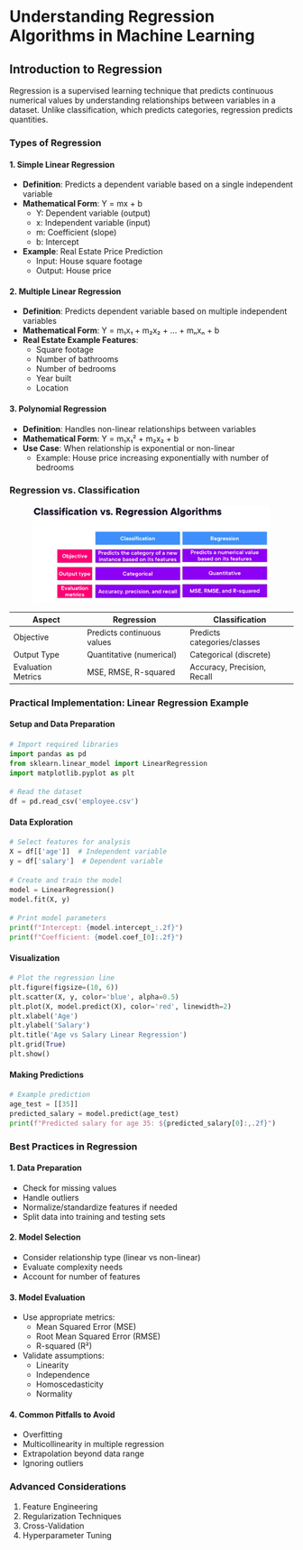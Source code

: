 # Understanding Regression Algorithms in Machine Learning

## Introduction to Regression

Regression is a supervised learning technique that predicts continuous numerical values by understanding relationships between variables in a dataset. Unlike classification, which predicts categories, regression predicts quantities.

### Types of Regression

#### 1. Simple Linear Regression

* **Definition**: Predicts a dependent variable based on a single independent variable
* **Mathematical Form**: Y = mx + b
  * Y: Dependent variable (output)
  * x: Independent variable (input)
  * m: Coefficient (slope)
  * b: Intercept
* **Example**: Real Estate Price Prediction
  * Input: House square footage
  * Output: House price

#### 2. Multiple Linear Regression

* **Definition**: Predicts dependent variable based on multiple independent variables
* **Mathematical Form**: Y = m₁x₁ + m₂x₂ + ... + mₙxₙ + b
* **Real Estate Example Features**:
  * Square footage
  * Number of bathrooms
  * Number of bedrooms
  * Year built
  * Location

#### 3. Polynomial Regression

* **Definition**: Handles non-linear relationships between variables
* **Mathematical Form**: Y = m₁x₁² + m₂x₂ + b
* **Use Case**: When relationship is exponential or non-linear
  * Example: House price increasing exponentially with number of bedrooms

### Regression vs. Classification

<figure><img src="../../../../../.gitbook/assets/image (15).png" alt=""><figcaption></figcaption></figure>

| Aspect             | Regression                 | Classification              |
| ------------------ | -------------------------- | --------------------------- |
| Objective          | Predicts continuous values | Predicts categories/classes |
| Output Type        | Quantitative (numerical)   | Categorical (discrete)      |
| Evaluation Metrics | MSE, RMSE, R-squared       | Accuracy, Precision, Recall |

### Practical Implementation: Linear Regression Example

#### Setup and Data Preparation

```python
# Import required libraries
import pandas as pd
from sklearn.linear_model import LinearRegression
import matplotlib.pyplot as plt

# Read the dataset
df = pd.read_csv('employee.csv')
```

#### Data Exploration

```python
# Select features for analysis
X = df[['age']]  # Independent variable
y = df['salary']  # Dependent variable

# Create and train the model
model = LinearRegression()
model.fit(X, y)

# Print model parameters
print(f"Intercept: {model.intercept_:.2f}")
print(f"Coefficient: {model.coef_[0]:.2f}")
```

#### Visualization

```python
# Plot the regression line
plt.figure(figsize=(10, 6))
plt.scatter(X, y, color='blue', alpha=0.5)
plt.plot(X, model.predict(X), color='red', linewidth=2)
plt.xlabel('Age')
plt.ylabel('Salary')
plt.title('Age vs Salary Linear Regression')
plt.grid(True)
plt.show()
```

#### Making Predictions

```python
# Example prediction
age_test = [[35]]
predicted_salary = model.predict(age_test)
print(f"Predicted salary for age 35: ${predicted_salary[0]:,.2f}")
```

### Best Practices in Regression

#### 1. Data Preparation

* Check for missing values
* Handle outliers
* Normalize/standardize features if needed
* Split data into training and testing sets

#### 2. Model Selection

* Consider relationship type (linear vs non-linear)
* Evaluate complexity needs
* Account for number of features

#### 3. Model Evaluation

* Use appropriate metrics:
  * Mean Squared Error (MSE)
  * Root Mean Squared Error (RMSE)
  * R-squared (R²)
* Validate assumptions:
  * Linearity
  * Independence
  * Homoscedasticity
  * Normality

#### 4. Common Pitfalls to Avoid

* Overfitting
* Multicollinearity in multiple regression
* Extrapolation beyond data range
* Ignoring outliers

### Advanced Considerations

1. Feature Engineering
2. Regularization Techniques
3. Cross-Validation
4. Hyperparameter Tuning
